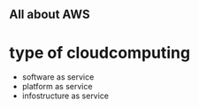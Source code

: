## All about AWS


# type of cloudcomputing

- software as service
- platform as service
- infostructure as service


